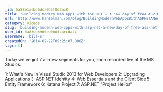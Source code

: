 ```yaml
---
_id: 5a88e1aebd6dca0d5f0d2aa8
title: "Building Modern Web Apps with ASP.NET - A new day of free ASP.NET Training for 2014"
url: 'http://www.hanselman.com/blog/BuildingModernWebAppsWithASPNETANewDayOfFreeASPNETTrainingFor2014.aspx'
category: videos
slug: 'building-modern-web-apps-with-asp-net-a-new-day-of-free-asp-net-training-for-2014-2'
user_id: 5a83ce59d6eb0005c4ecda2c
username: 'bill-s'
createdOn: '2014-02-22T09:25:07.000Z'
tags: []
---
```


Today we've got 7 all-new segments for you, each recorded live at the MS Studios.

1: What's New in Visual Studio 2013 for Web Developers
2: Upgrading Applications
3: ASP.NET Identity
4: Web Essentials and the Client Side
5: Entity Framework
6: Katana Project
7: ASP.NET "Project Helios"
